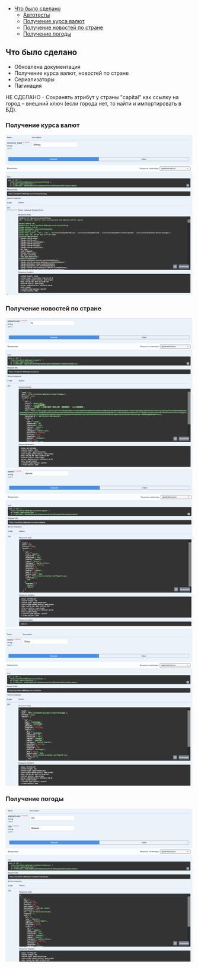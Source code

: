 
-  [Что было сделано](#Что-было-сделано)
    -  [Автотесты](#Автотесты)
    -  [Получение курса валют](#Получение-курса-валют)
    -  [Получение новостей по стране](#Получение-новостей-по-стране)
    -  [Получение погоды](#Получение-погоды)

## Что было сделано

-   Обновлена документация
-   Получение курса валют, новостей по стране
-   Сериализаторы
-   Пагинация

НЕ СДЕЛАНО - Сохранять атрибут у страны "capital" как ссылку на город – внешний ключ (если города нет, то найти и импортировать в БД).

### Получение курса валют
![](https://raw.githubusercontent.com/makspepe/python-course-countries-informer/hw4/pics/getcurrency.PNG)

### Получение новостей по стране
![](https://raw.githubusercontent.com/makspepe/python-course-countries-informer/hw4/pics/getnews.PNG)
![](https://raw.githubusercontent.com/makspepe/python-course-countries-informer/hw4/pics/getcountry.PNG)
![](https://raw.githubusercontent.com/makspepe/python-course-countries-informer/hw4/pics/getcity.PNG)

### Получение погоды
![](https://raw.githubusercontent.com/makspepe/python-course-countries-informer/hw4/pics/getweather.PNG)

